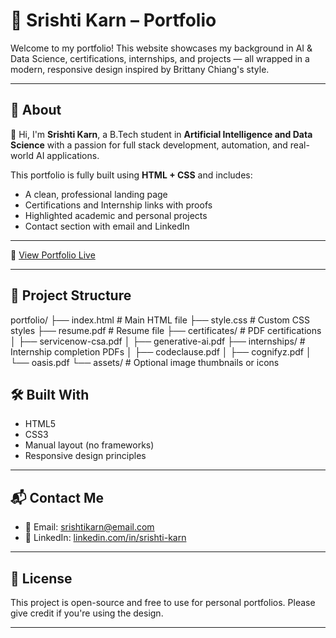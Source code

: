 # 💼 Srishti Karn – Portfolio

Welcome to my portfolio! This website showcases my background in AI & Data Science, certifications, internships, and projects — all wrapped in a modern, responsive design inspired by Brittany Chiang's style.

---

## 📌 About

👋 Hi, I'm **Srishti Karn**, a B.Tech student in **Artificial Intelligence and Data Science** with a passion for full stack development, automation, and real-world AI applications.

This portfolio is fully built using **HTML + CSS** and includes:

- A clean, professional landing page
- Certifications and Internship links with proofs
- Highlighted academic and personal projects
- Contact section with email and LinkedIn

---

🔗 [View Portfolio Live](https://srishtikarn11.github.io/portfolio/)
  

---

## 📂 Project Structure
portfolio/
├── index.html # Main HTML file
├── style.css # Custom CSS styles
├── resume.pdf # Resume file
├── certificates/ # PDF certifications
│ ├── servicenow-csa.pdf
│ ├── generative-ai.pdf
├── internships/ # Internship completion PDFs
│ ├── codeclause.pdf
│ ├── cognifyz.pdf
│ └── oasis.pdf
└── assets/ # Optional image thumbnails or icons


## 🛠️ Built With

- HTML5
- CSS3
- Manual layout (no frameworks)
- Responsive design principles

---

## 📬 Contact Me

- 📧 Email: [srishtikarn@email.com](mailto:srishtikarn@email.com)
- 💼 LinkedIn: [linkedin.com/in/srishti-karn](https://www.linkedin.com/in/srishti-karn/)

---

## 📌 License

This project is open-source and free to use for personal portfolios. Please give credit if you're using the design.

---


